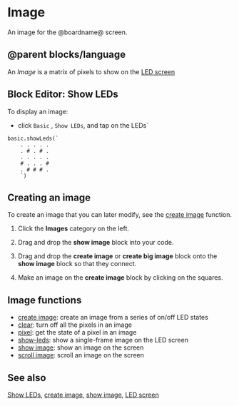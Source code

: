 # Image

An image for the @boardname@ screen.

## @parent blocks/language

An *Image* is a matrix of pixels to show on the [LED screen](/device/screen)

## Block Editor: Show LEDs

To display an image:

* click `Basic` , `Show LEDs`, and tap on the LEDs`

```blocks
basic.showLeds(`
    . . . . .
    . # . # .
    . . . . .
    # . . . #
    . # # # .
    `)
```

## Creating an image

To create an image that you can later modify, see the [create image](/reference/images/create-image) function.

1. Click the **Images** category on the left.

2. Drag and drop the **show image** block into your code.

3. Drag and drop the **create image** or **create big image** block onto the **show image** block so that they connect.

4. Make an image on the **create image** block by clicking on the squares.


## Image functions

* [create image](/reference/images/create-image): create an image from a series of on/off LED states
* [clear](/reference/basic/clear-screen): turn off all the pixels in an image
* [pixel](/reference/images/pixel): get the state of a pixel in an image
* [show-leds](/reference/basic/show-leds): show a single-frame image on the LED screen
* [show image](/reference/images/show-image): show an image on the screen
* [scroll image](/reference/images/scroll-image): scroll an image on the screen

## See also

[Show LEDs](/reference/basic/show-leds), [create image](/reference/images/create-image), [show image](/reference/images/show-image), [LED screen](/device/screen)

